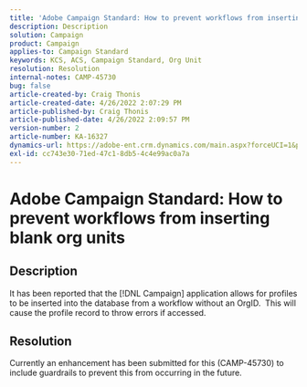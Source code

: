 ```yaml
---
title: 'Adobe Campaign Standard: How to prevent workflows from inserting blank org units'
description: Description
solution: Campaign
product: Campaign
applies-to: Campaign Standard
keywords: KCS, ACS, Campaign Standard, Org Unit
resolution: Resolution
internal-notes: CAMP-45730
bug: false
article-created-by: Craig Thonis
article-created-date: 4/26/2022 2:07:29 PM
article-published-by: Craig Thonis
article-published-date: 4/26/2022 2:09:57 PM
version-number: 2
article-number: KA-16327
dynamics-url: https://adobe-ent.crm.dynamics.com/main.aspx?forceUCI=1&pagetype=entityrecord&etn=knowledgearticle&id=42330533-6ac5-ec11-a7b6-0022480a138b
exl-id: cc743e30-71ed-47c1-8db5-4c4e99ac0a7a
---
```

# Adobe Campaign Standard: How to prevent workflows from inserting blank org units

## Description


It has been reported that the [!DNL Campaign] application allows for profiles to be inserted into the database from a workflow without an OrgID.  This will cause the profile record to throw errors if accessed.


## Resolution


Currently an enhancement has been submitted for this (CAMP-45730) to include guardrails to prevent this from occurring in the future.
